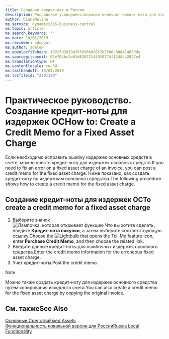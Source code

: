 ```yaml
---
title: Создание кредит-нот в России
description: Российские усовершенствования включают кредит-ноты для издержек основных средств.
author: DianaMalina
ms.service: dynamics365-business-central
ms.topic: article
ms.search.keywords: ''
ms.date: 10/01/2019
ms.reviewer: edupont
ms.author: soalex
ms.openlocfilehash: 197c5d2019476f6966d26f2b7580c80841485dda
ms.sourcegitcommit: 02e704bc3e01d62072144919774f1244c42827e4
ms.translationtype: HT
ms.contentlocale: ru-RU
ms.lasthandoff: 10/01/2019
ms.locfileid: "2301170"
---
```

# <a name="how-to-create-a-credit-memo-for-a-fixed-asset-charge"></a><span data-ttu-id="34282-103">Практическое руководство. Создание кредит-ноты для издержек ОС</span><span class="sxs-lookup"><span data-stu-id="34282-103">How to: Create a Credit Memo for a Fixed Asset Charge</span></span>

<span data-ttu-id="34282-104">Если необходимо исправить ошибку издержек основных средств в счете, можно учесть кредит-ноту для издержек основных средств.</span><span class="sxs-lookup"><span data-stu-id="34282-104">If you need to fix an error on a fixed asset charge of an invoice, you can post a credit memo for the fixed asset charge.</span></span> <span data-ttu-id="34282-105">Ниже показано, как создать кредит-ноту по издержкам основного средства.</span><span class="sxs-lookup"><span data-stu-id="34282-105">The following procedure shows how to create a credit memo for the fixed asset charge.</span></span>

## <a name="to-create-a-credit-memo-for-a-fixed-asset-charge"></a><span data-ttu-id="34282-106">Создание кредит-ноты для издержек ОС</span><span class="sxs-lookup"><span data-stu-id="34282-106">To create a credit memo for a fixed asset charge</span></span>

1. <span data-ttu-id="34282-107">Выберите значок ![Лампочка, которая открывает функцию Что вы хотите сделать](../../media/ui-search/search_small.png "Что вы хотите сделать"), введите **Кредит-нота покупки**, а затем выберите соответствующую ссылку.</span><span class="sxs-lookup"><span data-stu-id="34282-107">Choose the ![Lightbulb that opens the Tell Me feature](../../media/ui-search/search_small.png "Tell me what you want to do") icon, enter **Purchase Credit Memo**, and then choose the related link.</span></span>
2. <span data-ttu-id="34282-108">Введите данные кредит-ноты для ошибочных издержек основного средства.</span><span class="sxs-lookup"><span data-stu-id="34282-108">Enter the credit memo information for the erroneous fixed asset charge.</span></span>
3. <span data-ttu-id="34282-109">Учет кредит-ноты.</span><span class="sxs-lookup"><span data-stu-id="34282-109">Post the credit memo.</span></span>

> [!NOTE]
> <span data-ttu-id="34282-110">Можно также создать кредит-ноту для издержек основного средства путем копирования исходного счета.</span><span class="sxs-lookup"><span data-stu-id="34282-110">You can also create a credit memo for the fixed asset charge by copying the original invoice.</span></span>

## <a name="see-also"></a><span data-ttu-id="34282-111">См. также</span><span class="sxs-lookup"><span data-stu-id="34282-111">See Also</span></span>

[<span data-ttu-id="34282-112">Основные Средства</span><span class="sxs-lookup"><span data-stu-id="34282-112">Fixed Assets</span></span>](../../fa-manage.md)  
[<span data-ttu-id="34282-113">Функциональность локальной версии для России</span><span class="sxs-lookup"><span data-stu-id="34282-113">Russia Local Functionality</span></span>](russia-local-functionality.md)  

